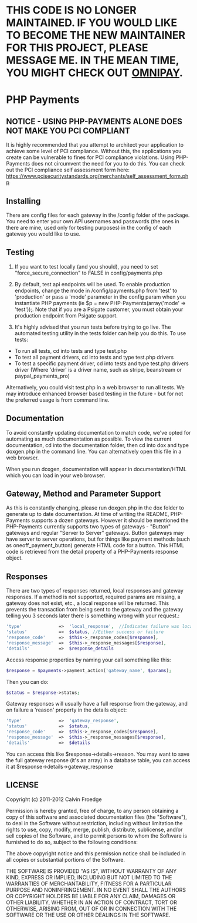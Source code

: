 # THIS CODE IS NO LONGER MAINTAINED. IF YOU WOULD LIKE TO BECOME THE NEW MAINTAINER FOR THIS PROJECT, PLEASE MESSAGE ME. IN THE MEAN TIME, YOU MIGHT CHECK OUT [OMNIPAY](https://github.com/thephpleague/omnipay).

# PHP Payments

## NOTICE - USING PHP-PAYMENTS ALONE DOES NOT MAKE YOU PCI COMPLIANT

It is highly recommended that you attempt to architect your application to achieve some level of PCI compliance.  Without this, the applications you create can be vulnerable to fines for PCI compliance violations.  Using PHP-Payments does not circumvent the need for you to do this.  You can check out the PCI compliance self assessment form here: https://www.pcisecuritystandards.org/merchants/self_assessment_form.php

## Installing

There are config files for each gateway in the /config folder of the package.  You need to enter your own API usernames and passwords (the ones in there are mine, used only for testing purposes) in the config of each gateway you would like to use.

## Testing

1.  If you want to test locally (and you should), you need to set "force_secure_connection" to FALSE in config/payments.php

2.  By default, test api endpoints will be used.  To enable production endpoints, change the mode in /config/payments.php from 'test' to 'production' or pass a 'mode' parameter in the config param when you instantiate PHP payments (ie $p = new PHP-Payments(array('mode' => 'test'));.  Note that if you are a Psigate customer, you must obtain your production endpoint from Psigate support.

3.  It's highly advised that you run tests before trying to go live.  The automated testing utility in the tests folder can help you do this.  To use tests:

- To run all tests, cd into tests and type test.php
- To test all payment drivers, cd into tests and type test.php drivers
- To test a specific payment driver, cd into tests and type test.php drivers driver (Where 'driver' is a driver name, such as stripe, beanstream or paypal_payments_pro)

Alternatively, you could visit test.php in a web browser to run all tests.  We may introduce enhanced browser based testing in the future - but for not the preferred usage is from command line.

## Documentation

To avoid constantly updating documentation to match code, we've opted for automating as much documentation as possible.  To view the current documentation, cd into the documentation folder, then cd into dox and type doxgen.php in the command line.  You can alternatively open this file in a web browser.

When you run doxgen, documentation will appear in documentation/HTML which you can load in your web browser.

## Gateway, Method and Parameter Support

As this is constantly changing, please run doxgen.php in the dox folder to generate up to date documentation.  At time of writing the README, PHP-Payments supports a dozen gateways.  However it should be mentioned the PHP-Payments currently supports two types of gateways - "Button" gateways and regular "Server to Server" gateways.  Button gateways may have server to server operations, but for things like payment methods (such as oneoff_payment_button) generate HTML code for a button.  This HTML code is retrieved from the detail property of a PHP-Payments response object.

## Responses

There are two types of responses returned, local responses and gateway responses.  If a method is not supported, required params are missing, a gateway does not exist, etc., a local response will be returned.  This prevents the transaction from being sent to the gateway and the gateway telling you 3 seconds later there is something wrong with your request.:

```php
'type'				=>	'local_response',  //Indicates failure was local
'status' 			=>	$status, //Either success or failure
'response_code' 	=>	$this->_response_codes[$response], 
'response_message' 	=>	$this->_response_messages[$response],
'details'			=>	$response_details
```
Access response properties by naming your call something like this:

```php
$response = $payments->payment_action('gateway_name', $params); 
```

Then you can do:

```php
$status = $response->status;
```

Gateway responses will usually have a full response from the gateway, and on failure a 'reason' property in the details object:

```php
'type'				=>	'gateway_response',
'status' 			=>	$status, 
'response_code' 	=>	$this->_response_codes[$response], 
'response_message' 	=>	$this->_response_messages[$response],
'details'			=>	$details
```

You can access this like $response->details->reason.  You may want to save the full gateway response (it's an array) in a database table, you can access it at $response->details->gateway_response

## LICENSE

Copyright (c) 2011-2012 Calvin Froedge

Permission is hereby granted, free of charge, to any person obtaining a copy of this software and associated documentation files (the "Software"), to deal in the Software without restriction, including without limitation the rights to use, copy, modify, merge, publish, distribute, sublicense, and/or sell copies of the Software, and to permit persons to whom the Software is furnished to do so, subject to the following conditions:

The above copyright notice and this permission notice shall be included in all copies or substantial portions of the Software.

THE SOFTWARE IS PROVIDED "AS IS", WITHOUT WARRANTY OF ANY KIND, EXPRESS OR IMPLIED, INCLUDING BUT NOT LIMITED TO THE WARRANTIES OF MERCHANTABILITY, FITNESS FOR A PARTICULAR PURPOSE AND NONINFRINGEMENT. IN NO EVENT SHALL THE AUTHORS OR COPYRIGHT HOLDERS BE LIABLE FOR ANY CLAIM, DAMAGES OR OTHER LIABILITY, WHETHER IN AN ACTION OF CONTRACT, TORT OR OTHERWISE, ARISING FROM, OUT OF OR IN CONNECTION WITH THE SOFTWARE OR THE USE OR OTHER DEALINGS IN THE SOFTWARE.
